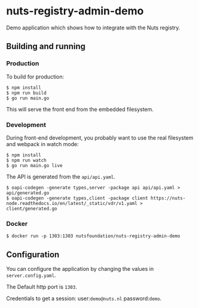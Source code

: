 # nuts-registry-admin-demo
Demo application which shows how to integrate with the Nuts registry.

## Building and running
### Production
To build for production:

```shell
$ npm install
$ npm run build
$ go run main.go
```

This will serve the front end from the embedded filesystem.
### Development

During front-end development, you probably want to use the real filesystem and webpack in watch mode:

```shell
$ npm install
$ npm run watch
$ go run main.go live
```

The API is generated from the `api/api.yaml`.
```shell
$ oapi-codegen -generate types,server -package api api/api.yaml > api/generated.go
$ oapi-codegen -generate types,client -package client https://nuts-node.readthedocs.io/en/latest/_static/vdr/v1.yaml > client/generated.go
```

### Docker
```shell
$ docker run -p 1303:1303 nutsfoundation/nuts-registry-admin-demo
```

## Configuration
You can configure the application by changing the values in `server.config.yaml`.

The Default http port is `1303`.

Credentials to get a session: user:`demo@nuts.nl` password:`demo`.
